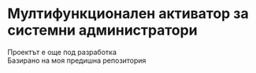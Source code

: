 # Мултифункционален активатор за системни администратори
Проектът е още под разработка\
Базирано на моя предишна репозитория
